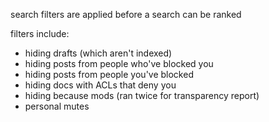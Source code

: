 search filters are applied before a search can be ranked

filters include:
- hiding drafts (which aren't indexed)
- hiding posts from people who've blocked you
- hiding posts from people you've blocked
- hiding docs with ACLs that deny you
- hiding because mods (ran twice for transparency report)
- personal mutes